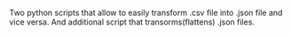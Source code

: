 Two python scripts that allow to easily transform .csv file into .json file and vice versa.
And additional script that transorms(flattens) .json files.  
